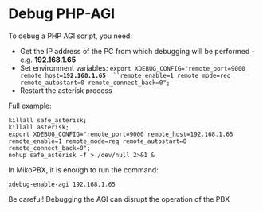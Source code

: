 # Debug PHP-AGI

To debug a PHP AGI script, you need:

* Get the IP address of the PC from which debugging will be performed - e.g. **192.168.1.65**
* Set environment variables: `export XDEBUG_CONFIG="remote_port=9000 remote_host=`**`192.168.1.65`**`  ``remote_enable=1 remote_mode=req remote_autostart=0 remote_connect_back=0";`
* Restart the asterisk process

Full example:

```
killall safe_asterisk; 
killall asterisk; 
export XDEBUG_CONFIG="remote_port=9000 remote_host=192.168.1.65  remote_enable=1 remote_mode=req remote_autostart=0 remote_connect_back=0";
nohup safe_asterisk -f > /dev/null 2>&1 &
```

In MikoPBX, it is enough to run the command:

```
xdebug-enable-agi 192.168.1.65
```

Be careful! Debugging the AGI can disrupt the operation of the PBX
